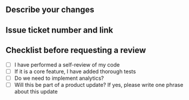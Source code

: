 ## Describe your changes
## Issue ticket number and link
## Checklist before requesting a review
- [ ] I have performed a self-review of my code  
- [ ] If it is a core feature, I have added thorough tests  
- [ ] Do we need to implement analytics?  
- [ ] Will this be part of a product update? If yes, please write one phrase about this update  
